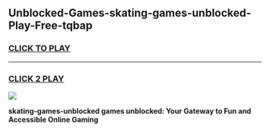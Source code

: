 
## Unblocked-Games-skating-games-unblocked-Play-Free-tqbap
<h3>
<a href="https://premium76.site?title=skating-games-unblocked&ref=09A">CLICK TO PLAY</a></h3>
<hr>

<h3>
<a href="https://premium76.site?title=skating-games-unblocked&ref=09A">CLICK 2 PLAY</a>
  
</h3>

<a href="https://premium76.site?title=skating-games-unblocked&ref=09A"><img src="https://clearcache.store/games.png"></a>


**skating-games-unblocked games unblocked: Your Gateway to Fun and Accessible Online Gaming**
